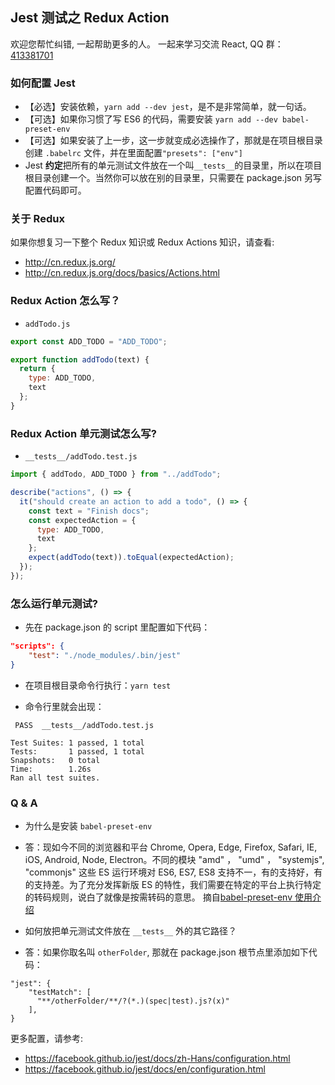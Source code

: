 ## Jest 测试之 Redux Action

欢迎您帮忙纠错, 一起帮助更多的人。 一起来学习交流 React, QQ 群：[413381701](http://shang.qq.com/wpa/qunwpa?idkey=3b9474dacbf35e4a9659e89399758406e510e5b8a3f81109f7d07efaadc6056d)

### 如何配置 Jest

* 【必选】安装依赖，`yarn add --dev jest`，是不是非常简单，就一句话。
* 【可选】如果你习惯了写 ES6 的代码，需要安装 `yarn add --dev babel-preset-env`
* 【可选】如果安装了上一步，这一步就变成必选操作了，那就是在项目根目录创建 `.babelrc` 文件，并在里面配置`"presets": ["env"]`
* Jest **约定**把所有的单元测试文件放在一个叫`__tests__`的目录里，所以在项目根目录创建一个。当然你可以放在别的目录里，只需要在 package.json 另写配置代码即可。

### 关于 Redux

如果你想复习一下整个 Redux 知识或 Redux Actions 知识，请查看:

* http://cn.redux.js.org/
* http://cn.redux.js.org/docs/basics/Actions.html

### Redux Action 怎么写？

* `addTodo.js`

```javascript
export const ADD_TODO = "ADD_TODO";

export function addTodo(text) {
  return {
    type: ADD_TODO,
    text
  };
}
```

### Redux Action 单元测试怎么写?

* `__tests__/addTodo.test.js`

```javascript
import { addTodo, ADD_TODO } from "../addTodo";

describe("actions", () => {
  it("should create an action to add a todo", () => {
    const text = "Finish docs";
    const expectedAction = {
      type: ADD_TODO,
      text
    };
    expect(addTodo(text)).toEqual(expectedAction);
  });
});
```

### 怎么运行单元测试?

* 先在 package.json 的 script 里配置如下代码：

```json
"scripts": {
    "test": "./node_modules/.bin/jest"
}
```

* 在项目根目录命令行执行：`yarn test`

* 命令行里就会出现：

```
 PASS  __tests__/addTodo.test.js

Test Suites: 1 passed, 1 total
Tests:       1 passed, 1 total
Snapshots:   0 total
Time:        1.26s
Ran all test suites.
```

### Q & A

* 为什么是安装 `babel-preset-env`
* 答：现如今不同的浏览器和平台 Chrome, Opera, Edge, Firefox, Safari, IE, iOS, Android, Node, Electron。不同的模块 "amd" ， "umd" ， "systemjs", "commonjs" 这些 ES 运行环境对 ES6, ES7, ES8 支持不一，有的支持好，有的支持差。为了充分发挥新版 ES 的特性，我们需要在特定的平台上执行特定的转码规则，说白了就像是按需转码的意思。 摘自[babel-preset-env 使用介绍](https://www.cnblogs.com/ye-hcj/p/7070084.html)

* 如何放把单元测试文件放在 `__tests__` 外的其它路径？
* 答：如果你取名叫 `otherFolder`, 那就在 package.json 根节点里添加如下代码：

```
"jest": {
    "testMatch": [
      "**/otherFolder/**/?(*.)(spec|test).js?(x)"
    ],
}
```

更多配置，请参考:

* https://facebook.github.io/jest/docs/zh-Hans/configuration.html
* https://facebook.github.io/jest/docs/en/configuration.html

